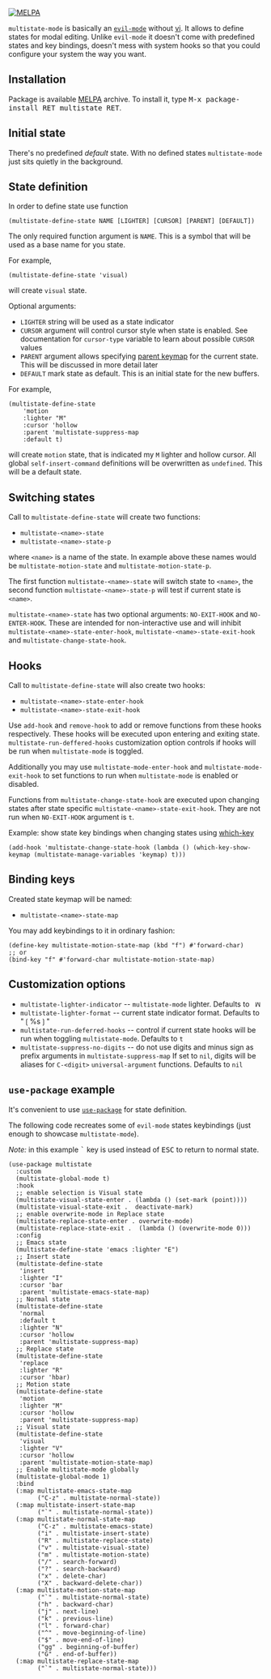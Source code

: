 [![MELPA](https://melpa.org/packages/multistate-badge.svg)](https://melpa.org/#/multistate)

`multistate-mode` is basically an [`evil-mode`](https://github.com/emacs-evil/evil) without
[vi](https://www.vim.org/).
It allows to define states for modal editing.
Unlike `evil-mode` it doesn't come with predefined states and key bindings, doesn't mess with system
hooks so that you could configure your system the way you want.

## Installation ##

Package is available [MELPA](https://melpa.org/#/) archive.
To install it, type <kbd>M-x package-install RET multistate RET</kbd>.

## Initial state ##

There's no predefined *default* state.
With no defined states `multistate-mode` just sits quietly in the background.

## State definition ##

In order to define state use function

```emacs-lisp
(multistate-define-state NAME [LIGHTER] [CURSOR] [PARENT] [DEFAULT])
```

The only required function argument is `NAME`.
This is a symbol that will be used as a base name for you state.

For example,

```emacs-lisp
(multistate-define-state 'visual)
```

will create `visual` state.

Optional arguments:

* `LIGHTER` string will be used as a state indicator
* `CURSOR` argument will control cursor style when state is enabled. See documentation for
`cursor-type` variable to learn about possible `CURSOR` values
* `PARENT` argument allows specifying [parent
keymap](https://www.gnu.org/software/emacs/manual/html_node/elisp/Inheritance-and-Keymaps.html#Inheritance-and-Keymaps)
for the current state. This will be discussed in more detail later
* `DEFAULT` mark state as default. This is an initial state for the new buffers.

For example,

```emacs-lisp
(multistate-define-state
    'motion
    :lighter "M"
    :cursor 'hollow
    :parent 'multistate-suppress-map
	:default t)
```

will create `motion` state, that is indicated my `M` lighter and hollow cursor.
All global `self-insert-command` definitions will be overwritten as `undefined`.
This will be a default state.

## Switching states ##

Call to `multistate-define-state` will create two functions:

* `multistate-<name>-state`
* `multistate-<name>-state-p`

where `<name>` is a name of the state.
In example above these names would be `multistate-motion-state` and `multistate-motion-state-p`.

The first function `multistate-<name>-state` will switch state to `<name>`, the second function
`multistate-<name>-state-p` will test if current state is `<name>`.

`multistate-<name>-state` has two optional arguments: `NO-EXIT-HOOK` and `NO-ENTER-HOOK`.
These are intended for non-interactive use and will inhibit `multistate-<name>-state-enter-hook`,
`multistate-<name>-state-exit-hook` and `multistate-change-state-hook`.

## Hooks ##

Call to `multistate-define-state` will also create two hooks:

* `multistate-<name>-state-enter-hook`
* `multistate-<name>-state-exit-hook`

Use `add-hook` and `remove-hook` to add or remove functions from these hooks respectively.
These hooks will be executed upon entering and exiting state.
`multistate-run-deffered-hooks` customization option controls if hooks will be run when
`multistate-mode` is toggled.

Additionally you may use `multistate-mode-enter-hook` and `multistate-mode-exit-hook` to set
functions to run when `multistate-mode` is enabled or disabled.

Functions from `multistate-change-state-hook` are executed upon changing states after state
specific `multistate-<name>-state-exit-hook`.
They are not run when `NO-EXIT-HOOK` argument is `t`.

Example: show state key bindings when changing states using
[which-key](https://github.com/justbur/emacs-which-key)

```emacs-lisp
(add-hook 'multistate-change-state-hook (lambda () (which-key-show-keymap (multistate-manage-variables 'keymap) t)))
```

## Binding keys ##

Created state keymap will be named:

* `multistate-<name>-state-map`

You may add keybindings to it in ordinary fashion:

```emacs-lisp
(define-key multistate-motion-state-map (kbd "f") #'forward-char)
;; or
(bind-key "f" #'forward-char multistate-motion-state-map)
```

## Customization options ##

* `multistate-lighter-indicator` -- `multistate-mode` lighter. Defaults to ` ꟽ`
* `multistate-lighter-format` -- current state indicator format. Defaults to "❲%s❳"
* `multistate-run-deferred-hooks` -- control if current state hooks will be run when toggling
  `multistate-mode`. Defaults to `t`
* `multistate-suppress-no-digits`  -- do not use digits and minus sign as prefix arguments in
  `multistate-suppress-map` If set to `nil`, digits will be aliases for `C-<digit>`
  `universal-argument` functions. Defaults to `nil`

## `use-package` example ##

It's convenient to use [`use-package`](https://github.com/jwiegley/use-package) for state
definition.

The following code recreates some of `evil-mode` states keybindings (just enough to showcase
`multistate-mode`).

*Note:* in this example <kbd>`</kbd> key is used instead of <kbd>ESC</kbd> to return to normal state.

```emacs-lisp
(use-package multistate
  :custom
  (multistate-global-mode t)
  :hook
  ;; enable selection is Visual state
  (multistate-visual-state-enter . (lambda () (set-mark (point))))
  (multistate-visual-state-exit .  deactivate-mark)
  ;; enable overwrite-mode in Replace state
  (multistate-replace-state-enter . overwrite-mode)
  (multistate-replace-state-exit .  (lambda () (overwrite-mode 0)))
  :config
  ;; Emacs state
  (multistate-define-state 'emacs :lighter "E")
  ;; Insert state
  (multistate-define-state
   'insert
   :lighter "I"
   :cursor 'bar
   :parent 'multistate-emacs-state-map)
  ;; Normal state
  (multistate-define-state
   'normal
   :default t
   :lighter "N"
   :cursor 'hollow
   :parent 'multistate-suppress-map)
  ;; Replace state
  (multistate-define-state
   'replace
   :lighter "R"
   :cursor 'hbar)
  ;; Motion state
  (multistate-define-state
   'motion
   :lighter "M"
   :cursor 'hollow
   :parent 'multistate-suppress-map)
  ;; Visual state
  (multistate-define-state
   'visual
   :lighter "V"
   :cursor 'hollow
   :parent 'multistate-motion-state-map)
  ;; Enable multistate-mode globally
  (multistate-global-mode 1)
  :bind
  (:map multistate-emacs-state-map
        ("C-z" . multistate-normal-state))
  (:map multistate-insert-state-map
        ("`" . multistate-normal-state))
  (:map multistate-normal-state-map
        ("C-z" . multistate-emacs-state)
        ("i" . multistate-insert-state)
        ("R" . multistate-replace-state)
        ("v" . multistate-visual-state)
        ("m" . multistate-motion-state)
        ("/" . search-forward)
        ("?" . search-backward)
        ("x" . delete-char)
        ("X" . backward-delete-char))
  (:map multistate-motion-state-map
        ("`" . multistate-normal-state)
        ("h" . backward-char)
        ("j" . next-line)
        ("k" . previous-line)
        ("l" . forward-char)
        ("^" . move-beginning-of-line)
        ("$" . move-end-of-line)
        ("gg" . beginning-of-buffer)
        ("G" . end-of-buffer))
  (:map multistate-replace-state-map
        ("`" . multistate-normal-state)))
```

